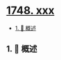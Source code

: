 # [1748. xxx](https://github.com/Tdahuyou/TNotes.leetcode/tree/main/notes/1748.%20xxx)

<!-- region:toc -->

- [1. 📝 概述](#1--概述)

<!-- endregion:toc -->

## 1. 📝 概述
